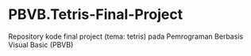 # PBVB.Tetris-Final-Project
Repository kode final project (tema: tetris) pada Pemrograman Berbasis Visual Basic (PBVB)
